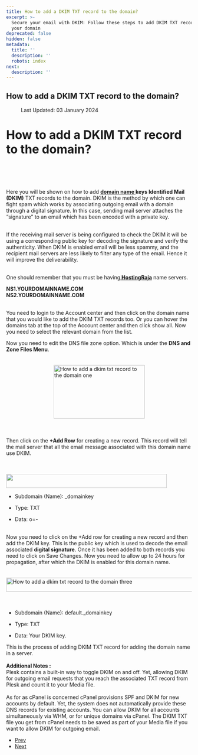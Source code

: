 ```yaml
---
title: How to add a DKIM TXT record to the domain?
excerpt: >-
  Secure your email with DKIM: Follow these steps to add DKIM TXT records to
  your domain
deprecated: false
hidden: false
metadata:
  title: ''
  description: ''
  robots: index
next:
  description: ''
---
```

<div class="page-header">
<h2 itemprop="headline">
How to add a DKIM TXT record to the domain? </h2>
</div>
<dl class="article-info muted">
<dt class="article-info-term">
</dt>
<dd class="modified">
<span class="icon-calendar" aria-hidden="true"></span>
<time datetime="2024-01-03T12:50:56+00:00" itemprop="dateModified">
Last Updated: 03 January 2024 </time>
</dd>
</dl>
<div itemprop="articleBody">
<h1><span style="font-size: xx-large;">How to add a DKIM TXT record to the domain?</span><br/><br/><br/></h1>
<p>Here you will be shown on how to add <strong><a href="https://www.hostingraja.in/domains/">domain name </a>keys Identified Mail (DKIM)</strong> TXT records to the domain. DKIM is the method by which one can fight spam which works by associating outgoing email with a domain through a digital signature. In this case, sending mail server attaches the “signature” to an email which has been encoded with a private key.</p>
<p><br/>If the receiving mail server is being configured to check the DKIM it will be using a corresponding public key for decoding the signature and verify the authenticity. When DKIM is enabled email will be less spammy, and the recipient mail servers are less likely to filter any type of the email. Hence it will improve the deliverability.<br/><br/></p>
<p>One should remember that you must be having<a href="https://www.hostingraja.in/hosting/compare-hosting-plans/"><b> HostingRaja</b></a> name servers.</p>
<p><strong>NS1.YOURDOMAINNAME.COM</strong><br/><strong>NS2.YOURDOMAINNAME.COM</strong></p>
<p><br/>You need to login to the Account center and then click on the domain name that you would like to add the DKIM TXT records too. Or you can hover the domains tab at the top of the Account center and then click show all. Now you need to select the relevant domain from the list.</p>
<p>Now you need to edit the DNS file zone option. Which is under the <strong>DNS and Zone Files Menu</strong>.<br/><br/><br/><img style="display: block; margin-left: auto; margin-right: auto;" src="https://image.hostingraja.in/images/articles/how-to-add-a-dkim-txt-record-to-the-domain-one.png" alt="How to add a dkim txt record to the domain one" width="247" height="145" border="0" /><br/><br/><br/>Then click on the <strong>+Add Row</strong> for creating a new record. This record will tell the mail server that all the email message associated with this domain name use DKIM.<br/><br/><br/></p>
<img src="https://image.hostingraja.in/images/articles/how-to-add-a-dkim-txt-record-to-the-domain-two.png" alt width="436" height="38" />
<ul id="docs-internal-guid-d49deb9c-e1a9-8caa-61f6-8314e15faec0">
<li dir="ltr">
<p dir="ltr">Subdomain (Name): _domainkey</p>
</li>
<li dir="ltr">
<p dir="ltr">Type: TXT</p>
</li>
<li dir="ltr">
<p dir="ltr">Data: o=-</p>
</li>
</ul>
<div><br/>Now you need to click on the +Add row for creating a new record and then add the DKIM key. This is the public key which is used to decode the email associated <strong>digital signature</strong>. Once it has been added to both records you need to click on Save Changes. Now you need to allow up to 24 hours for propagation, after which the DKIM is enabled for this domain name.<br/><br/><br/><span id="docs-internal-guid-d49deb9c-e1aa-1276-56e4-5e75bd8a8770"><img src="https://image.hostingraja.in/images/articles/how-to-add-a-dkim-txt-record-to-the-domain-three.png" alt="How to add a dkim txt record to the domain three" width="579" height="38" border="0" /></span><br/><br/><br/>
<ul>
<li>Subdomain (Name): default._domainkey</li>
</ul>
<ul>
<li>Type: TXT</li>
</ul>
<ul>
<li>Data: Your DKIM key.</li>
</ul>
<div> </div>
<p>This is the process of adding DKIM TXT record for adding the domain name in a server.<br/><br/><strong>Additional Notes :</strong> <br/> Plesk contains a built-in way to toggle DKIM on and off. Yet, allowing DKIM for outgoing email requests that you reach the associated TXT record from Plesk and count it to your Media file. <br/><br/>As for as cPanel is concerned cPanel provisions SPF and DKIM for new accounts by default. Yet, the system does not automatically provide these DNS records for existing accounts. You can allow DKIM for all accounts simultaneously via WHM, or for unique domains via cPanel. The DKIM TXT file you get from cPanel needs to be saved as part of your Media file if you want to allow DKIM for outgoing email.</p>
</div> </div>
<ul class="pager pagenav">
<li class="previous">
<a class="hasTooltip" title="Get unsolicited Emails or phone calls after registering the domain name and web hosting with us." aria-label="Previous article: Get unsolicited Emails or phone calls after registering the domain name and web hosting with us." href="/docs/get-unsolicited-emails-or-phone-calls-after-registering-the-domain-name-and-web-hosting-with-us" rel="prev">
<span class="icon-chevron-left" aria-hidden="true"></span> <span aria-hidden="true">Prev</span> </a>
</li>
<li class="next">
<a class="hasTooltip" title="How to create a mailing list in Plesk?" aria-label="Next article: How to create a mailing list in Plesk?" href="/docs/how-to-create-a-mailing-list-in-plesk" rel="next">
<span aria-hidden="true">Next</span> <span class="icon-chevron-right" aria-hidden="true"></span> </a>
</li>
</ul>
</div>